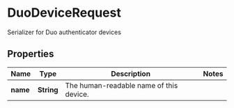 

# DuoDeviceRequest

Serializer for Duo authenticator devices

## Properties

| Name | Type | Description | Notes |
|------------ | ------------- | ------------- | -------------|
|**name** | **String** | The human-readable name of this device. |  |



